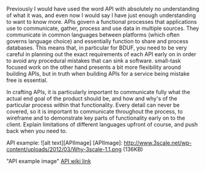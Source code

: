 Previously I would have used the word API with absolutely no understanding of what it was, and even now I would say I have just enough understanding to want to know more. APIs govern a functional processes that applications use to communicate, gather, process and use data in multiple sources. They communicate in common languages between platforms (which often governs language choice) and essentially function to share and process databases. This means that, in particular for BDUF, you need to be very careful in planning out the exact requirements of each API early on in order to avoid any procedural mistakes that can sink a software. small-task focused work on the other hand presents a bit more flexibility around building APIs, but in truth when building APIs for a service being mistake free is essential.

In crafting APIs, it is particularly important to communicate fully what the actual end goal of the product should be, and how and why's of the particular process within that functionality. Every detail can never be covered, so it is important to communicate throughout the process, to wireframe and to demonstrate key parts of functionality early on to the client. Explain limitations of different languages upfront of course, and push back when you need to.

API example:
![alt text][APIImage]
[APIImage]: http://www.3scale.net/wp-content/uploads/2012/03/Why-3scale-1.1.png (136KB)

"API example image"
[API wiki link](http://en.wikipedia.org/wiki/Application_programming_interface)
